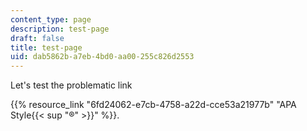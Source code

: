 ```yaml
---
content_type: page
description: test-page
draft: false
title: test-page
uid: dab5862b-a7eb-4bd0-aa00-255c826d2553
---
```

Let's test the problematic link

{{% resource_link "6fd24062-e7cb-4758-a22d-cce53a21977b" "APA Style{{< sup \"®\" >}}" %}}.